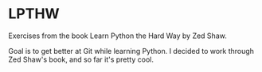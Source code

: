 # LPTHW
Exercises from the book Learn Python the Hard Way by Zed Shaw.

Goal is to get better at Git while learning Python.
I decided to work through Zed Shaw's book, and so far it's pretty cool.
